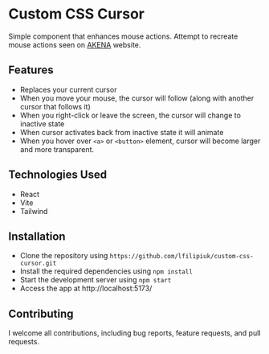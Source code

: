 # Custom CSS Cursor

Simple component that enhances mouse actions. Attempt to recreate mouse actions seen on [AKENA](https://akena.co/) website. 

## Features

- Replaces your current cursor
- When you move your mouse, the cursor will follow (along with another cursor that follows it)
- When you right-click or leave the screen, the cursor will change to inactive state
- When cursor activates back from inactive state it will animate
- When you hover over `<a>` or `<button>` element, cursor will become larger and more transparent.

## Technologies Used
- React
- Vite
- Tailwind

## Installation
- Clone the repository using `https://github.com/lfilipiuk/custom-css-cursor.git`
- Install the required dependencies using `npm install`
- Start the development server using `npm start`
- Access the app at http://localhost:5173/

## Contributing

I welcome all contributions, including bug reports, feature requests, and pull requests.
